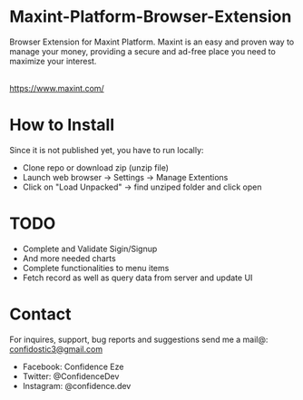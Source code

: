 # Maxint-Platform-Browser-Extension

Browser Extension for Maxint Platform. Maxint is an easy and proven way to manage your money, providing a secure and ad-free place you need to maximize your interest.

<br />
<a href="https://www.maxint.com/">https://www.maxint.com/</a>

# How to Install

Since it is not published yet, you have to run locally:

- Clone repo or download zip (unzip file)
- Launch web browser -> Settings -> Manage Extentions
- Click on "Load Unpacked" -> find unziped folder and click open

# TODO

- Complete and Validate Sigin/Signup
- And more needed charts
- Complete functionalities to menu items
- Fetch record as well as query data from server and update UI

# Contact

For inquires, support, bug reports and suggestions send me a mail@: confidostic3@gmail.com

- Facebook: Confidence Eze
- Twitter: @ConfidenceDev
- Instagram: @confidence.dev
